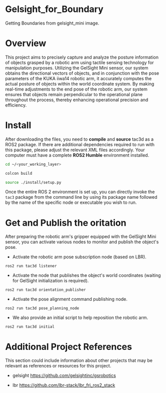 # Gelsight_for_Boundary

Getting Boundaries from gelsight_mini image.

# Overview

This project aims to precisely capture and analyze the posture information of objects grasped by a robotic arm using tactile sensing technology for manipulation purposes. Utilizing the GelSight Mini sensor, our system obtains the directional vectors of objects, and in conjunction with the pose parameters of the KUKA iiwa14 robotic arm, it accurately computes the actual posture of objects within the world coordinate system. By making real-time adjustments to the end pose of the robotic arm, our system ensures that objects remain perpendicular to the operational plane throughout the process, thereby enhancing operational precision and efficiency.

# Install

After downloading the files, you need to **compile** and **source** tac3d as a ROS2 package. If there are additional dependencies required to run with this package, please adjust the relevant XML files accordingly. Your computer must have a complete **ROS2 Humble** environment installed.

```bash
cd ~/<your_working_layer>
```
```bash
colcon build
```

```bash
source ./install/setup.py
```

Once the entire ROS 2 environment is set up, you can directly invoke the ``tac3`` package from the command line by using its package name followed by the name of the specific node or executable you wish to run.

# Get and Publish the oritation

After preparing the robotic arm's gripper equipped with the GelSight Mini sensor, you can activate various nodes to monitor and publish the object's pose.

- Activate the robotic arm pose subscription node (based on LBR).
```python3
ros2 run tac3d listener
```

- Activate the node that publishes the object's world coordinates (waiting for GelSight initialization is required).
```python3
ros2 run tac3d orientation_publisher
```

- Activate the pose alignment command publishing node.
```python3
ros2 run tac3d pose_planning_node
```

- We also provide an initial script to help reposition the robotic arm.
```python3
ros2 run tac3d initial
```

# Additional Project References

This section could include information about other projects that may be relevant as references or resources for this project.

- gelsight
https://github.com/gelsightinc/gsrobotics

- lbr
https://github.com/lbr-stack/lbr_fri_ros2_stack


